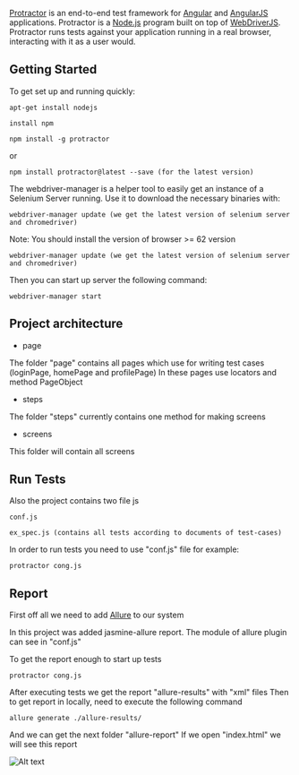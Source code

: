 [Protractor](http://angular.github.io/protractor) is an end-to-end test framework for [Angular](http://angular.io/) and [AngularJS](http://angularjs.org) applications. Protractor is a [Node.js](http://nodejs.org/) program built on top of [WebDriverJS](https://github.com/SeleniumHQ/selenium/wiki/WebDriverJs). Protractor runs tests against your application running in a real browser, interacting with it as a user would.

Getting Started
---------------

To get set up and running quickly:

```
apt-get install nodejs
```

```
install npm
```

```
npm install -g protractor
```
or

```
npm install protractor@latest --save (for the latest version)
```

The webdriver-manager is a helper tool to easily get an instance of a Selenium Server running. Use it to download the necessary binaries with:

```
webdriver-manager update (we get the latest version of selenium server and chromedriver)
```
   Note: You should install the version of browser >= 62 version

```
webdriver-manager update (we get the latest version of selenium server and chromedriver)
```
Then you can start up server the following command:

```
webdriver-manager start
```
Project architecture
--------------------

* page

The folder "page" contains all pages which use for writing test cases (loginPage, homePage and profilePage)
In these pages use locators and method PageObject

* steps

The folder "steps" currently contains one method for making screens

* screens

This folder will contain all screens

Run Tests
---------

Also the project contains two file js

```
conf.js
```

```
ex_spec.js (contains all tests according to documents of test-cases)
```

In order to run tests you need to use "conf.js" file for example:

```
protractor cong.js
```

Report
------
First off all we need to add [Allure](https://docs.qameta.io/allure/) to our system


In this project was added jasmine-allure report. The module of allure plugin can see in "conf.js"

To get the report enough to start up tests

```
protractor cong.js
```

After executing tests we get the report "allure-results" with "xml" files
Then to get report in locally, need to execute the following command

```
allure generate ./allure-results/
```

And we can get the next folder "allure-report"
If we open "index.html" we will see this report



![Alt text](http://full/path/to/img.jpg "Optional title")